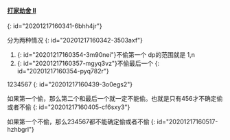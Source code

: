 #### [打家劫舍 II](https://leetcode-cn.com/problems/house-robber-ii/)
{: id="20201217160341-6bhh4jr"}

分为两种情况
{: id="20201217160342-3503axf"}

1. {: id="20201217160354-3m90nei"}不偷第一个  dp的范围就是 1,n
2. {: id="20201217160357-mgyq3vz"}不偷最后一个
{: id="20201217160354-pyq782r"}

1234567
{: id="20201217160439-3o0egs2"}

如果第一个偷，那么第二个和最后一个就一定不能偷。也就是只有456才不确定偷或者不偷
{: id="20201217160405-cf6sxy3"}

如果第一个不偷，那么234567都不能确定偷或者不偷
{: id="20201217160517-hzhbgrl"}
